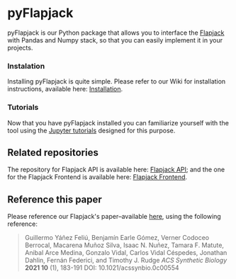 # pyFlapjack

pyFlapjack is our Python package that allows you to interface the [Flapjack](http://flapjack.rudge-lab.org) with Pandas and Numpy stack, so that you can easily implement it in your projects.

### Instalation

Installing pyFlapjack is quite simple. Please refer to our Wiki for installation instructions, available here: [Installation](https://github.com/RudgeLab/pyFlapjack/wiki/Installation).

### Tutorials

Now that you have pyFlapjack installed you can familiarize yourself with the tool using the [Jupyter tutorials](https://github.com/RudgeLab/pyFlapjack/tree/master/notebooks) designed for this purpose.

## Related repositories

The repository for Flapjack API is available here: [Flapjack API](https://github.com/RudgeLab/flapjack_api); and the one for the Flapjack Frontend is available here: [Flapjack Frontend](https://github.com/RudgeLab/flapjack_frontend).

## Reference this paper

Please reference our Flapjack's paper–available [here](https://pubs.acs.org/doi/10.1021/acssynbio.0c00554), using the following reference:
> Guillermo Yáñez Feliú, Benjamín Earle Gómez, Verner Codoceo Berrocal, Macarena Muñoz Silva, Isaac N. Nuñez, Tamara F. Matute, Anibal Arce Medina, Gonzalo Vidal, Carlos Vidal Céspedes, Jonathan Dahlin, Fernán Federici, and Timothy J. Rudge
_ACS Synthetic Biology_ **2021 10** (1), 183-191
DOI: 10.1021/acssynbio.0c00554
